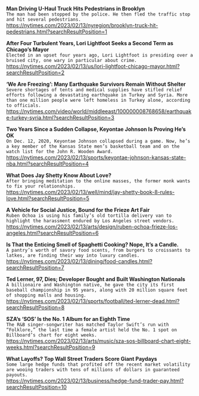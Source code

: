 **Man Driving U-Haul Truck Hits Pedestrians in Brooklyn**\
`The man had been stopped by the police. He then fled the traffic stop and hit several pedestrians.`\
https://nytimes.com/2023/02/13/nyregion/brooklyn-truck-hit-pedestrians.html?searchResultPosition=1

**After Four Turbulent Years, Lori Lightfoot Seeks a Second Term as Chicago’s Mayor**\
`Elected in an upset four years ago, Lori Lightfoot is presiding over a bruised city, one wary in particular about crime.`\
https://nytimes.com/2023/02/13/us/lori-lightfoot-chicago-mayor.html?searchResultPosition=2

**‘We Are Freezing’: Many Earthquake Survivors Remain Without Shelter**\
`Severe shortages of tents and medical supplies have stifled relief efforts following a devastating earthquake in Turkey and Syria. More than one million people were left homeless in Turkey alone, according to officials.`\
https://nytimes.com/video/world/middleeast/100000008768658/earthquake-turkey-syria.html?searchResultPosition=3

**Two Years Since a Sudden Collapse, Keyontae Johnson Is Proving He’s OK**\
`On Dec. 12, 2020, Keyontae Johnson collapsed during a game. Now, he’s a key member of the Kansas State men’s basketball team and on the watch list for the John R. Wooden Award.`\
https://nytimes.com/2023/02/13/sports/keyontae-johnson-kansas-state-nba.html?searchResultPosition=4

**What Does Jay Shetty Know About Love?**\
`After bringing meditation to the online masses, the former monk wants to fix your relationships.`\
https://nytimes.com/2023/02/13/well/mind/jay-shetty-book-8-rules-love.html?searchResultPosition=5

**A Vehicle for Social Justice, Bound for the Frieze Art Fair**\
`Ruben Ochoa is using his family’s old tortilla delivery van to highlight the harassment endured by Los Angeles street vendors.`\
https://nytimes.com/2023/02/13/arts/design/ruben-ochoa-frieze-los-angeles.html?searchResultPosition=6

**Is That the Enticing Smell of Spaghetti Cooking? Nope, It’s a Candle.**\
`A pantry’s worth of savory food scents, from burgers to croissants to latkes, are finding their way into luxury candles.`\
https://nytimes.com/2023/02/13/dining/food-candles.html?searchResultPosition=7

**Ted Lerner, 97, Dies; Developer Bought and Built Washington Nationals**\
`A billionaire and Washington native, he gave the city its first baseball championship in 95 years, along with 20 million square feet of shopping malls and housing.`\
https://nytimes.com/2023/02/13/sports/football/ted-lerner-dead.html?searchResultPosition=8

**SZA’s ‘SOS’ Is the No. 1 Album for an Eighth Time**\
`The R&B singer-songwriter has matched Taylor Swift’s run with “Folklore,” the last time a female artist held the No. 1 spot on Billboard’s chart for eight weeks.`\
https://nytimes.com/2023/02/13/arts/music/sza-sos-billboard-chart-eight-weeks.html?searchResultPosition=9

**What Layoffs? Top Wall Street Traders Score Giant Paydays**\
`Some large hedge funds that profited off the recent market volatility are wooing traders with tens of millions of dollars in guaranteed payouts.`\
https://nytimes.com/2023/02/13/business/hedge-fund-trader-pay.html?searchResultPosition=10


